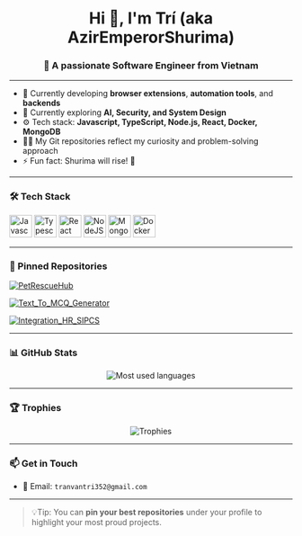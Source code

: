 <h1 align="center">Hi 👋, I'm Trí (aka AzirEmperorShurima)</h1>
<h3 align="center">🚀 A passionate Software Engineer from Vietnam</h3>

---

- 🔭 Currently developing **browser extensions**, **automation tools**, and **backends**
- 🌱 Currently exploring **AI, Security, and System Design**
- ⚙ Tech stack: **Javascript, TypeScript, Node.js, React, Docker, MongoDB**
- 🧑‍💻 My Git repositories reflect my curiosity and problem-solving approach
- ⚡ Fun fact: Shurima will rise! 🌅

---

### 🛠 Tech Stack

<p align="left">
  <img src="https://cdn.jsdelivr.net/gh/devicons/devicon/icons/javascript/javascript-original.svg" width="40" height="40" alt="Javascript" />
  <img src="https://cdn.jsdelivr.net/gh/devicons/devicon/icons/typescript/typescript-original.svg" width="40" height="40" alt="Typescript" />
  <img src="https://cdn.jsdelivr.net/gh/devicons/devicon/icons/react/react-original.svg" width="40" height="40" alt="React" />
  <img src="https://cdn.jsdelivr.net/gh/devicons/devicon/icons/nodejs/nodejs-original.svg" width="40" height="40" alt="NodeJS" />
  <img src="https://cdn.jsdelivr.net/gh/devicons/devicon/icons/mongodb/mongodb-original.svg" width="40" height="40" alt="MongoDB" />
  <img src="https://cdn.jsdelivr.net/gh/devicons/devicon/icons/docker/docker-original.svg" width="40" height="40" alt="Docker" />
</p>

---

### 📁 Pinned Repositories

[![PetRescueHub](https://github-readme-stats.vercel.app/api/pin/?username=AzirEmperorShurima&repo=PetRescueHub&theme=radical)](https://github.com/AzirEmperorShurima/PetRescueHub)

[![Text_To_MCQ_Generator](https://github-readme-stats.vercel.app/api/pin/?username=AzirEmperorShurima&repo=Text_To_MCQ_Generator&theme=radical)](https://github.com/AzirEmperorShurima/Text_To_MCQ_Generator)

[![Integration_HR_SIPCS](https://github-readme-stats.vercel.app/api/pin/?username=AzirEmperorShurima&repo=Integration_HR_SIPCS&theme=radical)](https://github.com/AzirEmperorShurima/Integration_HR_SIPCS)

---

### 📊 GitHub Stats

<p align="center">
  <img src="https://github-readme-stats.vercel.app/api/top-langs/?username=AzirEmperorShurima&layout=compact&theme=radical" alt="Most used languages" />
</p>

---

### 🏆 Trophies

<p align="center">
  <img src="https://github-profile-trophy.vercel.app/?username=AzirEmperorShurima&theme=monokai" alt="Trophies" />
</p>

---

### 📫 Get in Touch

- 📧 Email: `tranvantri352@gmail.com`

---

> 💡Tip: You can **pin your best repositories** under your profile to highlight your most proud projects.

